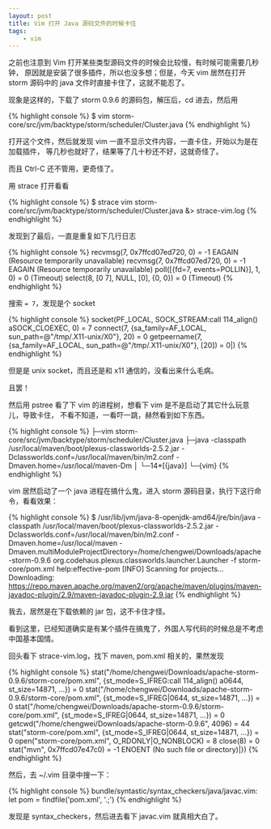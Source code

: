 ```yaml
---
layout: post
title: Vim 打开 Java 源码文件的时候卡住
tags:
    - vim
---
```


之前也注意到 Vim 打开某些类型源码文件的时候会比较慢，有时候可能需要几秒钟，
原因就是安装了很多插件，所以也没多想；但是，今天 vim 居然在打开 storm 源码中的
java 文件时直接卡住了，这就不能忍了。

现象是这样的，下载了 storm 0.9.6 的源码包，解压后，cd 进去，然后用

{% highlight console %}
$ vim storm-core/src/jvm/backtype/storm/scheduler/Cluster.java
{% endhighlight %}

打开这个文件，然后就发现 vim 一直不显示文件内容，一直卡住，开始以为是在加载插件，
等几秒也就好了，结果等了几十秒还不好，这就奇怪了。

而且 Ctrl-C 还不管用，更奇怪了。

用 strace 打开看看

{% highlight console %}
$ strace vim storm-core/src/jvm/backtype/storm/scheduler/Cluster.java &> strace-vim.log
{% endhighlight %}

发现到了最后，一直是重复如下几行日志

{% highlight console %}
recvmsg(7, 0x7ffcd07ed720, 0)           = -1 EAGAIN (Resource temporarily unavailable)
recvmsg(7, 0x7ffcd07ed720, 0)           = -1 EAGAIN (Resource temporarily unavailable)
poll([{fd=7, events=POLLIN}], 1, 0)     = 0 (Timeout)
select(8, [0 7], NULL, [0], {0, 0})     = 0 (Timeout)
{% endhighlight %}

搜索 `= 7`，发现是个 socket

{% highlight console %}
socket(PF_LOCAL, SOCK_STREAM:call <SNR>114_align()
aSOCK_CLOEXEC, 0) = 7
connect(7, {sa_family=AF_LOCAL, sun_path=@"/tmp/.X11-unix/X0"}, 20) = 0
getpeername(7, {sa_family=AF_LOCAL, sun_path=@"/tmp/.X11-unix/X0"}, [20]) = 0|)
{% endhighlight %}

但是是 unix socket，而且还是和 x11 通信的，没看出来什么毛病。

且罢！

然后用 pstree 看了下 vim 的进程树，想看下 vim 是不是启动了其它什么玩意儿，导致卡住，
不看不知道，一看吓一跳，赫然看到如下东西。

{% highlight console %}
├─vim storm-core/src/jvm/backtype/storm/scheduler/Cluster.java
  ├─java -classpath /usr/local/maven/boot/plexus-classworlds-2.5.2.jar -Dclassworlds.conf=/usr/local/maven/bin/m2.conf -Dmaven.home=/usr/local/maven-Dm
  │   └─14*[{java}]
  └─{vim}
{% endhighlight %}

vim 居然启动了一个 java 进程在搞什么鬼，进入 storm 源码目录，执行下这行命令，看看效果：

{% highlight console %}
$ /usr/lib/jvm/java-8-openjdk-amd64/jre/bin/java -classpath /usr/local/maven/boot/plexus-classworlds-2.5.2.jar -Dclassworlds.conf=/usr/local/maven/bin/m2.conf -Dmaven.home=/usr/local/maven -Dmaven.multiModuleProjectDirectory=/home/chengwei/Downloads/apache-storm-0.9.6 org.codehaus.plexus.classworlds.launcher.Launcher -f storm-core/pom.xml help:effective-pom
[INFO] Scanning for projects...
Downloading: https://repo.maven.apache.org/maven2/org/apache/maven/plugins/maven-javadoc-plugin/2.9/maven-javadoc-plugin-2.9.jar
{% endhighlight %}

我去，居然是在下载依赖的 jar 包，这不卡住才怪。

看到这里，已经知道确实是有某个插件在搞鬼了，外国人写代码的时候总是不考虑中国基本国情。

回头看下 strace-vim.log，找下 maven, pom.xml 相关的，果然发现

{% highlight console %}
stat("/home/chengwei/Downloads/apache-storm-0.9.6/storm-core/pom.xml", {st_mode=S_IFREG:call <SNR>114_align()
a0644, st_size=14871, ...}) = 0
stat("/home/chengwei/Downloads/apache-storm-0.9.6/storm-core/pom.xml", {st_mode=S_IFREG|0644, st_size=14871, ...}) = 0
stat("/home/chengwei/Downloads/apache-storm-0.9.6/storm-core/pom.xml", {st_mode=S_IFREG|0644, st_size=14871, ...}) = 0
getcwd("/home/chengwei/Downloads/apache-storm-0.9.6", 4096) = 44
stat("storm-core/pom.xml", {st_mode=S_IFREG|0644, st_size=14871, ...}) = 0
open("storm-core/pom.xml", O_RDONLY|O_NONBLOCK) = 8
close(8)                                = 0
stat("mvn", 0x7ffcd07e47c0)             = -1 ENOENT (No such file or directory)|})
{% endhighlight %}

然后，去 ~/.vim 目录中搜一下：

{% highlight console %}
bundle/syntastic/syntax_checkers/java/javac.vim:    let pom = findfile('pom.xml', '.;')
{% endhighlight %}

发现是 syntax_checkers，然后进去看下 javac.vim 就真相大白了。
